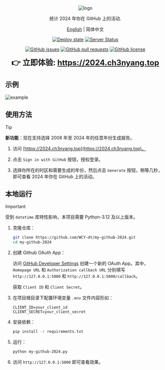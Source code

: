 <div align="center">
  <img src="logo.png" alt="logo" />

  统计 2024 年你在 GitHub 上的活动.

  [English](README.md) | 简体中文

  [![Deploy state](https://github.com/WCY-dt/my-github-2024/actions/workflows/deploy.yml/badge.svg)](https://github.com/WCY-dt/my-github-2024/actions/workflows/deploy.yml) [![Server Status](https://img.shields.io/badge/dynamic/json?logo=linux&color=brightgreen&label=Server%20status&query=%24.status&cacheSeconds=600&url=https%3A%2F%2F2024.ch3nyang.top%2Fstatus)](https://2024.ch3nyang.top)

  [![GitHub issues](https://img.shields.io/github/issues/WCY-dt/my-github-2024)](https://github.com/WCY-dt/my-github-2024/issues) [![GitHub pull requests](https://img.shields.io/github/issues-pr/WCY-dt/my-github-2024)](https://github.com/WCY-dt/my-github-2024/pulls) [![GitHub license](https://img.shields.io/github/license/WCY-dt/my-github-2024)](https://github.com/WCY-dt/my-github-2024/blob/main/LICENSE)

  <strong style="font-size: 24px;">👉 立即体验: <a href="https://2024.ch3nyang.top">https://2024.ch3nyang.top</a></strong>
</div>

## 示例

![example](example.png)

## 使用方法

> [!TIP]
>
> **新功能**：现在支持选择 2008 年至 2024 年的任意年份生成报告。

1. 访问 [https://2024.ch3nyang.top](https://2024.ch3nyang.top)。

2. 点击 `Sign in with GitHub` 按钮，授权登录。

3. 选择你所在的时区和需要生成的年份，然后点击 `Generate` 按钮，稍等几秒，即可查看 2024 年你在 GitHub 上的活动。

## 本地运行

> [!IMPORTANT]
>
> 受到 `datetime` 库特性影响，本项目需要 Python-3.12 及以上版本。

1. 克隆仓库：

    ```bash
    git clone https://github.com/WCY-dt/my-github-2024.git
    cd my-github-2024
    ```

2. 创建 Github OAuth App：

    访问 [GitHub Developer Settings](https://github.com/settings/developers) 创建一个新的 OAuth App。其中，`Homepage URL` 和 `Authorization callback URL` 分别填写 `http://127.0.0.1:5000` 和 `http://127.0.0.1:5000/callback`。

    获取 `Client ID` 和 `Client Secret`。

3. 在项目根目录下配置环境变量 `.env` 文件内容形如：

    ```env
    CLIENT_ID=your_client_id
    CLIENT_SECRET=your_client_secret
    ```

4. 安装依赖：

    ```bash
    pip install -r requirements.txt
    ```

5. 运行：

    ```bash
    python my-github-2024.py
    ```

6. 访问 `http://127.0.0.1:5000` 即可查看效果。

